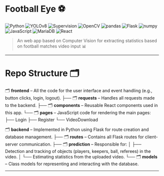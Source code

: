 # Football Eye ⚽

![Python](https://img.shields.io/badge/Python-3.11-blue?logo=python&logoColor=white)
![YOLOv8](https://img.shields.io/badge/YOLOv8-ultralytics-orange?logo=github&logoColor=white)
![Supervision](https://img.shields.io/badge/Supervision-ultralytics-yellow?logo=github&logoColor=black)
![OpenCV](https://img.shields.io/badge/OpenCV-4.x-green?logo=opencv&logoColor=white)
![pandas](https://img.shields.io/badge/pandas-2.x-purple?logo=pandas&logoColor=white)
![Flask](https://img.shields.io/badge/Flask-2.x-black?logo=flask&logoColor=white)
![numpy](https://img.shields.io/badge/numpy-1.x-blue?logo=numpy&logoColor=white)
![JavaScript](https://img.shields.io/badge/JavaScript-ES6+-F7DF1E?logo=javascript&logoColor=black)
![MariaDB](https://img.shields.io/badge/MariaDB-10.x-lightblue?logo=mariadb&logoColor=white)
![React](https://img.shields.io/badge/React-18.x-61DAFB?logo=react&logoColor=black)

> An web app based on Computer Vision for extracting statistics based on football matches video input 📊

---

# Repo Structure 🗂️

🗂️ **frontend** – All the code for the user interface and event handling (e.g., button clicks, login, logout).
├── 🗂️ **requests** – Handles all requests made to the backend.
├── 🗂️ **components** – Reusable React components used in this app.
└── 🗂️ **pages** – JavaScript code for rendering the main pages:
    ├── Login
    ├── Register
    └── VideoDownload

🗂️ **backend** – Implemented in Python using Flask for route creation and database management.
├── 🗂️ **routes** – Contains all Flask routes for client-server communication.
├── 🗂️ **prediction** – Responsible for:
│   ├── Detection and tracking of objects (players, keepers, ball, referees) in the video.
│   └── Estimating statistics from the uploaded video.
└── 🗂️ **models** – Class models for representing and interacting with the database.

---

